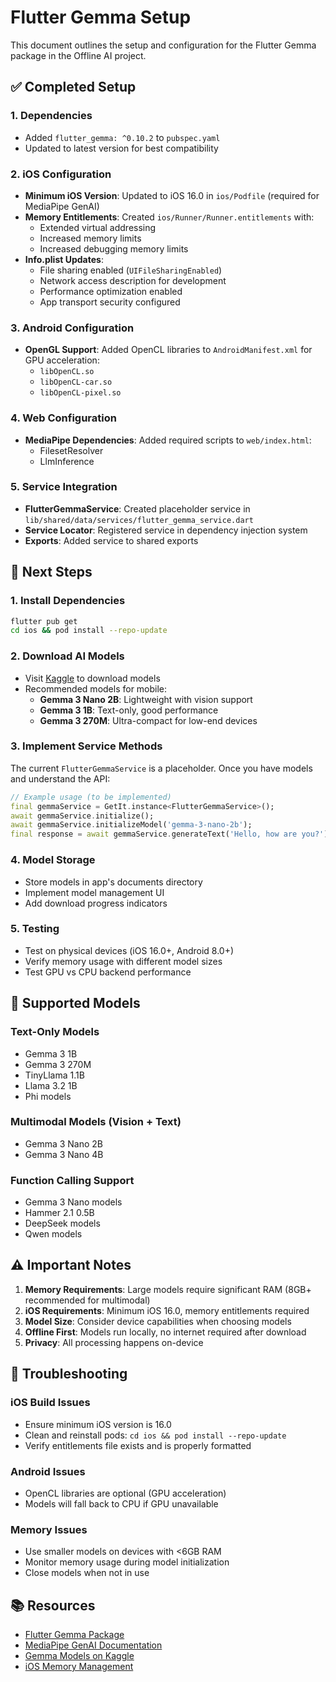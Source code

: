 # Flutter Gemma Setup

This document outlines the setup and configuration for the Flutter Gemma package in the Offline AI project.

## ✅ Completed Setup

### 1. Dependencies
- Added `flutter_gemma: ^0.10.2` to `pubspec.yaml`
- Updated to latest version for best compatibility

### 2. iOS Configuration
- **Minimum iOS Version**: Updated to iOS 16.0 in `ios/Podfile` (required for MediaPipe GenAI)
- **Memory Entitlements**: Created `ios/Runner/Runner.entitlements` with:
  - Extended virtual addressing
  - Increased memory limits
  - Increased debugging memory limits
- **Info.plist Updates**:
  - File sharing enabled (`UIFileSharingEnabled`)
  - Network access description for development
  - Performance optimization enabled
  - App transport security configured

### 3. Android Configuration
- **OpenGL Support**: Added OpenCL libraries to `AndroidManifest.xml` for GPU acceleration:
  - `libOpenCL.so`
  - `libOpenCL-car.so`
  - `libOpenCL-pixel.so`

### 4. Web Configuration
- **MediaPipe Dependencies**: Added required scripts to `web/index.html`:
  - FilesetResolver
  - LlmInference

### 5. Service Integration
- **FlutterGemmaService**: Created placeholder service in `lib/shared/data/services/flutter_gemma_service.dart`
- **Service Locator**: Registered service in dependency injection system
- **Exports**: Added service to shared exports

## 🔄 Next Steps

### 1. Install Dependencies
```bash
flutter pub get
cd ios && pod install --repo-update
```

### 2. Download AI Models
- Visit [Kaggle](https://www.kaggle.com/models/google/gemma) to download models
- Recommended models for mobile:
  - **Gemma 3 Nano 2B**: Lightweight with vision support
  - **Gemma 3 1B**: Text-only, good performance
  - **Gemma 3 270M**: Ultra-compact for low-end devices

### 3. Implement Service Methods
The current `FlutterGemmaService` is a placeholder. Once you have models and understand the API:

```dart
// Example usage (to be implemented)
final gemmaService = GetIt.instance<FlutterGemmaService>();
await gemmaService.initialize();
await gemmaService.initializeModel('gemma-3-nano-2b');
final response = await gemmaService.generateText('Hello, how are you?');
```

### 4. Model Storage
- Store models in app's documents directory
- Implement model management UI
- Add download progress indicators

### 5. Testing
- Test on physical devices (iOS 16.0+, Android 8.0+)
- Verify memory usage with different model sizes
- Test GPU vs CPU backend performance

## 📱 Supported Models

### Text-Only Models
- Gemma 3 1B
- Gemma 3 270M
- TinyLlama 1.1B
- Llama 3.2 1B
- Phi models

### Multimodal Models (Vision + Text)
- Gemma 3 Nano 2B
- Gemma 3 Nano 4B

### Function Calling Support
- Gemma 3 Nano models
- Hammer 2.1 0.5B
- DeepSeek models
- Qwen models

## ⚠️ Important Notes

1. **Memory Requirements**: Large models require significant RAM (8GB+ recommended for multimodal)
2. **iOS Requirements**: Minimum iOS 16.0, memory entitlements required
3. **Model Size**: Consider device capabilities when choosing models
4. **Offline First**: Models run locally, no internet required after download
5. **Privacy**: All processing happens on-device

## 🐛 Troubleshooting

### iOS Build Issues
- Ensure minimum iOS version is 16.0
- Clean and reinstall pods: `cd ios && pod install --repo-update`
- Verify entitlements file exists and is properly formatted

### Android Issues
- OpenCL libraries are optional (GPU acceleration)
- Models will fall back to CPU if GPU unavailable

### Memory Issues
- Use smaller models on devices with <6GB RAM
- Monitor memory usage during model initialization
- Close models when not in use

## 📚 Resources

- [Flutter Gemma Package](https://pub.dev/packages/flutter_gemma)
- [MediaPipe GenAI Documentation](https://developers.google.com/mediapipe/solutions/genai)
- [Gemma Models on Kaggle](https://www.kaggle.com/models/google/gemma)
- [iOS Memory Management](https://developer.apple.com/documentation/xcode/entitlements)
